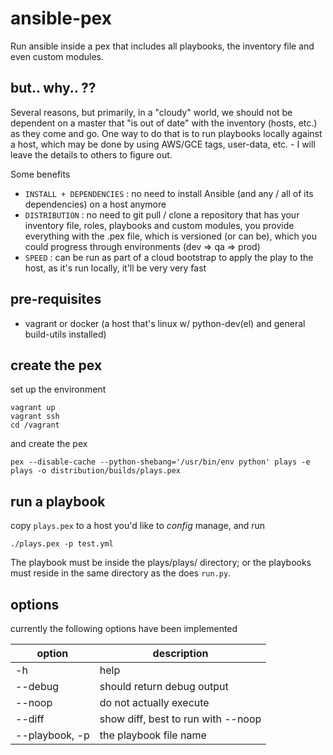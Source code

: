 # ansible-pex

Run ansible inside a pex that includes all playbooks, the inventory file and even custom modules.

## but.. why.. ??

Several reasons, but primarily, in a "cloudy" world, we should not be dependent on a master that "is out of date" with
the inventory (hosts, etc.) as they come and go. One way to do that is to run playbooks locally against a host, which
may be done by using AWS/GCE tags, user-data, etc. - I will leave the details to others to figure out.

Some benefits

- ```INSTALL + DEPENDENCIES``` : no need to install Ansible (and any / all of its dependencies) on a host anymore
- ```DISTRIBUTION``` : no need to git pull / clone a repository that has your inventory file, roles, playbooks and custom modules, you provide everything with the .pex file, which is versioned (or can be), which you could progress through environments (dev => qa => prod)
- ```SPEED``` : can be run as part of a cloud bootstrap to apply the play to the host, as it's run locally, it'll be very very fast 

## pre-requisites

- vagrant or docker (a host that's linux w/ python-dev(el) and general build-utils installed)

## create the pex

set up the environment

```
vagrant up
vagrant ssh
cd /vagrant
```

and create the pex

```
pex --disable-cache --python-shebang='/usr/bin/env python' plays -e plays -o distribution/builds/plays.pex
```

## run a playbook

copy ```plays.pex``` to a host you'd like to *config* manage, and run 

```
./plays.pex -p test.yml
```

The playbook must be inside the plays/plays/ directory; or the playbooks must reside in the same directory as the does ```run.py```.

## options

currently the following options have been implemented

| option         | description                        |
| -------------- | ---------------------------------- |
| -h             | help                               |
| --debug        | should return debug output         | 
| --noop         | do not actually execute            |
| --diff         | show diff, best to run with --noop |
| --playbook, -p | the playbook file name             |
